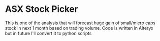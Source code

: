 # ASX Stock Picker

This is one of the analysis that will forecast huge gain of small/micro caps stock in next 1 month based on trading volume. Code is written in Alteryx but in future I'll convert it to python scripts
